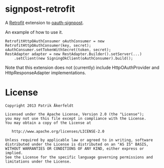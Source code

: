 signpost-retrofit
========

A [Retrofit][1] extension to [oauth-signpost][2].

An example of how to use it.

    RetrofitHttpOAuthConsumer oAuthConsumer = new RetrofitHttpOAuthConsumer(key, secret);
    oAuthConsumer.setTokenWithSecret(token, secret);
    RestAdapter adapter = new RestAdapter.Builder().setServer(...)
        .setClient(new SigningOkClient(oAuthConsumer).build();

Note that this extension does not (currently) include HttpOAuthProvider and HttpResponseAdapter implementations.

License
=======

    Copyright 2013 Patrik Åkerfeldt

    Licensed under the Apache License, Version 2.0 (the "License");
    you may not use this file except in compliance with the License.
    You may obtain a copy of the License at

       http://www.apache.org/licenses/LICENSE-2.0

    Unless required by applicable law or agreed to in writing, software
    distributed under the License is distributed on an "AS IS" BASIS,
    WITHOUT WARRANTIES OR CONDITIONS OF ANY KIND, either express or implied.
    See the License for the specific language governing permissions and
    limitations under the License.


 [1]: https://github.com/square/retrofit
 [2]: https://github.com/mttkay/signpost
